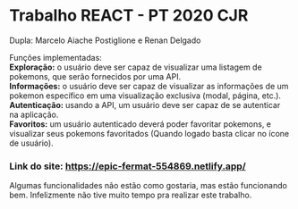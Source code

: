 # Trabalho REACT - PT 2020 CJR

 Dupla: Marcelo Aiache Postiglione e Renan Delgado
  
 Funções implementadas:  
**Exploração:** o usuário deve ser capaz de visualizar uma listagem de pokemons, que serão fornecidos por uma API.  
**Informações:** o usuário deve ser capaz de visualizar as informações de um pokemon específico em uma visualização exclusiva (modal, página, etc.).  
**Autenticação:** usando a API, um usuário deve ser capaz de se autenticar na aplicação.  
**Favoritos:** um usuário autenticado deverá poder favoritar pokemons, e visualizar seus pokemons favoritados (Quando logado basta clicar no ícone de usuário).  
    
   
### Link do site: https://epic-fermat-554869.netlify.app/


Algumas funcionalidades não estão como gostaria, mas estão funcionando bem. Infelizmente não tive muito tempo pra realizar este trabalho.
